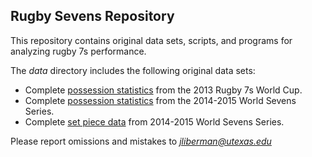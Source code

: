 ## Rugby Sevens Repository

This repository contains original data sets, scripts, and programs for analyzing rugby 7s performance.

The *data* directory includes the following original data sets:

* Complete [possession statistics](data/rwc2013_possession_stats.csv) from the 2013 Rugby 7s World Cup.
* Complete [possession statistics](data/ws72014_possession_stats.csv) from the 2014-2015 World Sevens Series.
* Complete [set piece data](data/ws72014_set_stats.csv) from 2014-2015 World Sevens Series.

Please report omissions and mistakes to *<jliberman@utexas.edu>*
